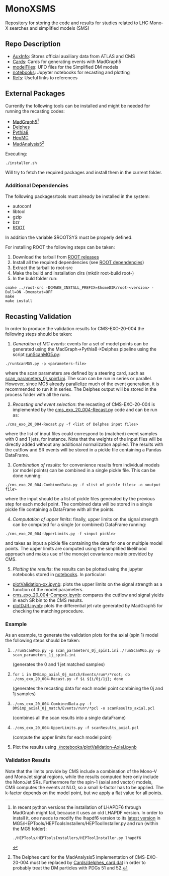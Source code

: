 # MonoXSMS
Repository for storing the code and results for studies related to LHC Mono-X searches and simplified models (SMS)


## Repo Description

 * [AuxInfo](./AuxInfo): Stores official auxiliary data from ATLAS and CMS
 * [Cards](./Cards): Cards for generating events with MadGraph5
 * [modelFiles](./modelFiles): UFO files for the Simplified DM models
 * [notebooks](./notebooks): Jupyter notebooks for recasting and plotting
 * [Refs](./Refs): Useful links to references

## External Packages


Currently the following tools can be installed and might be needed for running the 
recasting codes:

  * [MadGraph5](https://launchpad.net/mg5amcnlo/)[^1]
  * [Delphes](https://cp3.irmp.ucl.ac.be/projects/delphes)
  * [Pythia8](https://pythia.org/)
  * [HepMC](http://hepmc.web.cern.ch/hepmc/)
  * [MadAnalysis5](https://github.com/MadAnalysis/madanalysis5)[^2]  


Executing:

```
./installer.sh
```

Will try to fetch the required packages and install them in the current folder.


### Additional Dependencies

The following packages/tools must already be installed in the system:

 * autoconf
 * libtool
 * gzip
 * bzr
 * [ROOT](https://root.cern/)
 
In addition the variable $ROOTSYS must be properly defined.
 
For installing ROOT the following steps can be taken:

 1. Download the tarball from [ROOT releases](https://root.cern/install/all_releases/)
 2. Install all the required dependencies (see [ROOT dependencies](https://root.cern/install/dependencies/))
 3. Extract the tarball to root-src
 4. Make the build and installation dirs (mkdir root-build root-<version>)
 5. In the buld folder run:

```
cmake ../root-src -DCMAKE_INSTALL_PREFIX=$homeDIR/root-<version> -Dall=ON -Dmemstat=OFF
make
make install
```


## Recasting Validation

In order to produce the validation results for CMS-EXO-20-004 the following steps should be taken:

 1. *Generation of MC events*: events for a set of model points can be generated using the MadGraph->Pythia8->Delphes pipeline using the script [runScanMG5.py](./runScanMG5.py):
 ```
 ./runScanMG5.py -p <parameters-file>
 ```
 where the scan parameters are defined by a steering card, such as [scan_parameters_0j_spin1.ini](./scan_parameters_0j_spin1.ini). The scan can be run in series or parallel. However, since MG5 already parallelize much of the event generation, it is recommended to run it in series. The Delphes output will be stored in the process folder with all the runs.

  2. *Recasting and event selection*: the recasting of CMS-EXO-20-004 is implemented by the [cms_exo_20_004-Recast.py](./cms_exo_20_004-Recast.py) code and can be run as:
   ```
   ./cms_exo_20_004-Recast.py -f <list of Delphes input files>
  ```
  where the list of input files could correspond to (matched) event samples with 0 and 1 jets, for instance. Note that the weights of the input files will be directly added without any additional normalization applied. The results with the cutflow and SR events will be stored in a pickle file containing a Pandas DataFrame.

  3. *Combination of results*: for convenience results from individual models (or model points) can be combined in a single pickle file. This can be done running:
   ```
   ./cms_exo_20_004-CombinedData.py -f <list of pickle files> -o <output file>
  ```
  where the input should be a list of pickle files generated by the previous step for each model point. The combined data will be stored in a single pickle file containing a DataFrame with all the points.

  4. *Computation of upper limits*: finally, upper limits on the signal strength can be computed for a single (or combined) DataFrame running:
   ```
   ./cms_exo_20_004-UpperLimits.py -f <input pickle>
  ```  
  and takes as input a pickle file containing the data for one or multiple model points. The upper limits are computed using the simplified likelihood approach and makes use of the monojet covariance matrix provided by CMS.

  5. *Plotting the results*: the results can be plotted using the jupyter notebooks stored in [notebooks](./notebooks). In particular:

  * [plotValidation-xx.ipynb](./notebooks/plotValidation-Axial.ipynb): plots the upper limits on the signal strength as a function of the model parameters.
  * [cms_exo_20_004-Compxx.ipynb](./notebooks/cms_exo_20_004-CompSpin1.ipynb): compares the cutflow and signal yields in each SR bin to the CMS results.
  * [plotDJR.ipynb](./notebooks/plotDJR.ipynb): plots the differential jet rate generated by MadGraph5 for checking the matching procedure.

### Example

As an example, to generate the validation plots for the axial (spin 1) model the following steps should be taken:

  1.   ```./runScanMG5.py -p scan_parameters_0j_spin1.ini``` 
       ```./runScanMG5.py -p scan_parameters_1j_spin1.ini``` 
       
       (generates the 0 and 1 jet matched samples)
  
  2. ```for i in DMSimp_axial_0j_match/Events/run*/*root; do ./cms_exo_20_004-Recast.py -f $i ${i/0j/1j}; done```
  
     (generates the recasting data for each model point combining the 0j and 1j samples)

  3. ```./cms_exo_20_004-CombinedData.py -f DMSimp_axial_0j_match/Events/run*/*pcl -o scanResults_axial.pcl```

     (combines all the scan results into a single dataFrame)

  4. ```./cms_exo_20_004-UpperLimits.py -f scanResults_axial.pcl```

     (compute the upper limits for each model point)
  
  5. Plot the results using [./notebooks/plotValidation-Axial.ipynb](./notebooks/plotValidation-Axial.ipynb)


### Validation Results

  Note that the limits provide by CMS include a combination of the Mono-V and MonoJet signal regions, while the results computed here only include the MonoJet SRs. Furthermore for the spin-1 (axial and vector) models, CMS computes the events at NLO, so a small k-factor has to be applied. The k-factor depends on the model point, but we apply a flat value for all points.


[^1]: In recent python versions the installation of LHAPDF6 through MadGraph might fail, because it uses an old LHAPDF version. In order to install it,
     one needs to modify the lhapdf6 version to its [latest version](https://lhapdf.hepforge.org/downloads/) in MG5/HEPTools/HEPToolsInstallers/HEPToolInstaller.py
     and run (within the MG5 folder):
     ```
     ./HEPTools/HEPToolsInstallers/HEPToolInstaller.py lhapdf6
     ```     
     
[^2]: The Delphes card for the MadAnalysis5 implementation of CMS-EXO-20-004 must be replaced by [Cards/delphes_card.dat](./Cards/delphes_card.dat)
      in order to probably treat the DM particles with PDGs 51 and 52.

